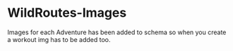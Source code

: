 # WildRoutes-Images


Images for each Adventure has been added to schema so when you create a workout img has to be added too.
